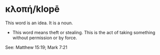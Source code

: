 # κλοπή/klopē
This word is an idea. It is a noun.

* This word means theft or stealing. This is the act of taking something without permission or by force.

See: Matthew 15:19; Mark 7:21
